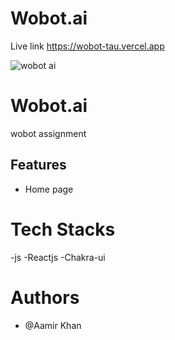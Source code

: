 # Wobot.ai
Live link https://wobot-tau.vercel.app
<div width="100%">



![wobot ai](https://user-images.githubusercontent.com/101388992/218246190-5ef8480e-c55d-4f1a-b994-82e2a27699b4.png)

</div>

# Wobot.ai

 wobot assignment 

## Features
- Home page

# Tech Stacks
-js
-Reactjs
-Chakra-ui


# Authors
- @Aamir Khan

